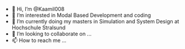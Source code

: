- 👋 Hi, I’m @Kaamil008
- 👀 I’m interested in Modal Based Development and coding
- 🌱 I’m currently doing my masters in Simulation and System Design at Hochschule Stralsund
- 💞️ I’m looking to collaborate on ...
- 📫 How to reach me ...

<!---
Kaamil008/Kaamil008 is a ✨ special ✨ repository because its `README.md` (this file) appears on your GitHub profile.
You can click the Preview link to take a look at your changes.
--->
